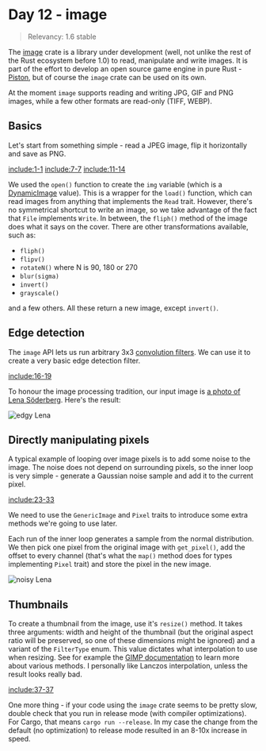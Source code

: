 # Day 12 - image

> Relevancy: 1.6 stable

The [image](https://crates.io/crates/image) crate is a library under development (well, not unlike the rest of the Rust ecosystem before 1.0) to read, manipulate and write images. It is part of the effort to develop an open source game engine in pure Rust - [Piston](http://www.piston.rs/), but of course the `image` crate can be used on its own.

At the moment `image` supports reading and writing JPG, GIF and PNG images, while a few other formats are read-only (TIFF, WEBP).

Basics
------

Let's start from something simple - read a JPEG image, flip it horizontally and save as PNG.

[include:1-1](../src/day12.rs)
[include:7-7](../src/day12.rs)
[include:11-14](../src/day12.rs)

We used the `open()` function to create the `img` variable (which is a [DynamicImage](http://www.piston.rs/image/image/enum.DynamicImage.html) value). This is a wrapper for the `load()` function, which can read images from anything that implements the `Read` trait. However, there's no symmetrical shortcut to write an image, so we take advantage of the fact that `File` implements `Write`. In between, the `fliph()` method of the image does what it says on the cover. There are other transformations available, such as:

 * `fliph()`
 * `flipv()`
 * `rotateN()` where N is 90, 180 or 270
 * `blur(sigma)`
 * `invert()`
 * `grayscale()`

and a few others. All these return a new image, except `invert()`.

Edge detection
--------------

The `image` API lets us run arbitrary 3x3 [convolution filters](http://www.roborealm.com/help/Convolution.php). We can use it to create a very basic edge detection filter.

[include:16-19](../src/day12.rs)

To honour the image processing tradition, our input image is [a photo of Lena Söderberg](http://en.wikipedia.org/wiki/Lenna). Here's the result:

![edgy Lena](//i.imgur.com/D1mMwhK.jpg)

Directly manipulating pixels
----------------------------

A typical example of looping over image pixels is to add some noise to the image. The noise does not depend on surrounding pixels, so the inner loop is very simple - generate a Gaussian noise sample and add it to the current pixel.

[include:23-33](../src/day12.rs)

We need to use the `GenericImage` and `Pixel` traits to introduce some extra methods we're going to use later.

Each run of the inner loop generates a sample from the normal distribution. We then pick one pixel from the original image with `get_pixel()`, add the offset to every channel (that's what the `map()` method does for types implementing `Pixel` trait) and store the pixel in the new image.

![noisy Lena](//i.imgur.com/Zu7jnIK.jpg)

Thumbnails
----------

To create a thumbnail from the image, use it's `resize()` method. It takes three arguments: width and height of the thumbnail (but the original aspect ratio will be preserved, so one of these dimensions might be ignored) and a variant of the `FilterType` enum. This value dictates what interpolation to use when resizing. See for example the [GIMP documentation](http://docs.gimp.org/en/gimp-tools-transform.html) to learn more about various methods. I personally like Lanczos interpolation, unless the result looks really bad.

[include:37-37](../src/day12.rs)

One more thing - if your code using the `image` crate seems to be pretty slow, double check that you run in release mode (with compiler optimizations). For Cargo, that means `cargo run --release`. In my case the change from the default (no optimization) to release mode resulted in an 8-10x increase in speed.
